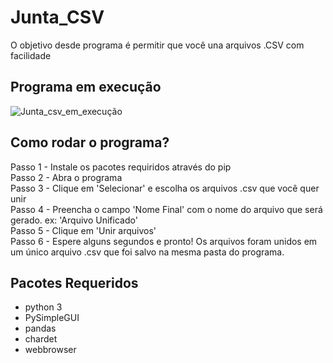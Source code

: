 # Junta_CSV
O objetivo desde programa é permitir que você una arquivos .CSV com facilidade

## Programa em execução
![Junta_csv_em_execução](https://user-images.githubusercontent.com/25333881/118940268-ebbf2300-b926-11eb-8285-69c75e7979f8.gif)

## Como rodar o programa?
Passo 1 - Instale os pacotes requiridos através do pip<br/>
Passo 2 - Abra o programa<br/>
Passo 3 - Clique em 'Selecionar' e escolha os arquivos .csv que você quer unir<br/>
Passo 4 - Preencha o campo 'Nome Final' com o nome do arquivo que será gerado. ex: 'Arquivo Unificado'<br/>
Passo 5 - Clique em 'Unir arquivos'<br/>
Passo 6 - Espere alguns segundos e pronto! Os arquivos foram unidos em um único arquivo .csv que foi salvo na mesma pasta do programa.<br/>

## Pacotes Requeridos
- python 3
- PySimpleGUI
- pandas
- chardet
- webbrowser
